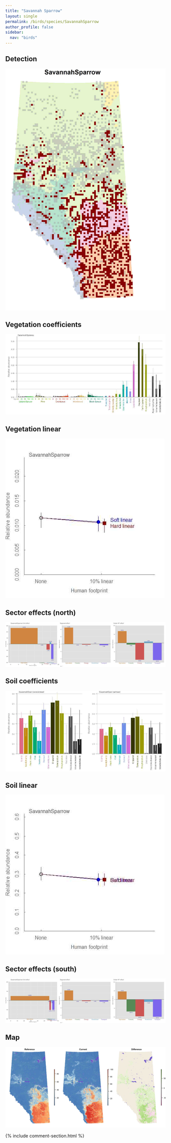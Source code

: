 ```yaml
---
title: "Savannah Sparrow"
layout: single
permalink: /birds/species/SavannahSparrow
author_profile: false
sidebar:
  nav: "birds"
---
```


<h2>Detection</h2>

![](/assets/images/birds/SavannahSparrow/det.jpg)

<h2>Vegetation coefficients</h2>

![](/assets/images/birds/SavannahSparrow/veghf.jpg)

<h2>Vegetation linear</h2>

![](/assets/images/birds/SavannahSparrow/lin-north.jpg)

<h2>Sector effects (north)</h2>

![](/assets/images/birds/SavannahSparrow/sector-north.jpg)

<h2>Soil coefficients</h2>

![](/assets/images/birds/SavannahSparrow/soilhf.jpg)

<h2>Soil linear</h2>

![](/assets/images/birds/SavannahSparrow/lin-south.jpg)

<h2>Sector effects (south)</h2>

![](/assets/images/birds/SavannahSparrow/sector-south.jpg)

<h2>Map</h2>

![](/assets/images/birds/SavannahSparrow/map.jpg)

{% include comment-section.html %}
